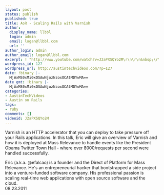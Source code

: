 ```yaml
---
layout: post
status: publish
published: true
title: AoR - Scaling Rails with Varnish
author:
  display_name: llbbl
  login: admin
  email: logan@llbbl.com
  url: ''
author_login: admin
author_email: logan@llbbl.com
excerpt: ! "http://www.youtube.com/watch?v=J2aPXSQYo2M\r\n\r\n&nbsp;\r\n\r\n"
wordpress_id: 127
wordpress_url: http://austintechvideos.com/?p=127
date: !binary |-
  MjAxMS0xMi0xOSAwNjozNzoxOCAtMDYwMA==
date_gmt: !binary |-
  MjAxMS0xMi0xOSAwNjozNzoxOCAtMDYwMA==
categories:
- AustinTechVideos
- Austin on Rails
tags:
- ruby
comments: []
videoid: J2aPXSQYo2M
---
```

<p>Varnish is an HTTP accelerator that you can deploy to take pressure off your Rails applications. In this talk, Eric will give an overview of Varnish and how it is deployed at Mass Relevance to handle events like the President Obama Twitter Town Hall - where over 8000/requests per second were handled successfully.</p>
<p>Eric (a.k.a. @efalcao) is a founder and the Direct of Platform for Mass Relevance. He's an entrepreneurial hacker that bootstrapped a side project into a venture-funded software company. His professional passion is scaling real-time web applications with open source software and the cloud.<br />
08.23.2011</p>
